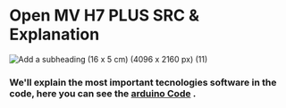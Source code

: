 # Open MV H7 PLUS SRC & Explanation

![Add a subheading (16 x 5 cm) (4096 x 2160 px) (11)](https://github.com/user-attachments/assets/06312ff0-18c5-40dc-a517-d2fe19bb8648)


### We'll explain the most important tecnologies software in the code, here you can see the [arduino Code](https://github.com/creditwithout/-/tree/main/src/Second%20Challenge) .
